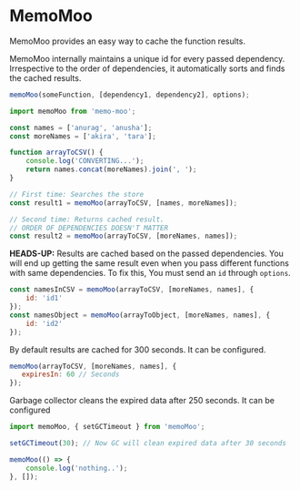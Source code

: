 # MemoMoo
MemoMoo provides an easy way to cache the function results.

MemoMoo internally maintains a unique id for every passed dependency. Irrespective to the order of dependencies, it automatically sorts and finds the cached results. 

```js
memoMoo(someFunction, [dependency1, dependency2], options);
```

```js
import memoMoo from 'memo-moo';

const names = ['anurag', 'anusha'];
const moreNames = ['akira', 'tara'];

function arrayToCSV() {
    console.log('CONVERTING...');
    return names.concat(moreNames).join(', ');
}

// First time: Searches the store
const result1 = memoMoo(arrayToCSV, [names, moreNames]);

// Second time: Returns cached result. 
// ORDER OF DEPENDENCIES DOESN'T MATTER
const result2 = memoMoo(arrayToCSV, [moreNames, names]);
```

**HEADS-UP:**
Results are cached based on the passed dependencies. You will end up getting the same result even when you pass different functions with same dependencies. To fix this, You must send an `id` through `options`.

```js
const namesInCSV = memoMoo(arrayToCSV, [moreNames, names], {
    id: 'id1'
});
const namesObject = memoMoo(arrayToObject, [moreNames, names], {
    id: 'id2'
});
```

By default results are cached for 300 seconds. It can be configured.

```js
memoMoo(arrayToCSV, [moreNames, names], {
   expiresIn: 60 // Seconds 
});
```

Garbage collector cleans the expired data after 250 seconds. It can be configured

```js
import memoMoo, { setGCTimeout } from 'memoMoo';

setGCTimeout(30); // Now GC will clean expired data after 30 seconds

memoMoo(() => {
    console.log('nothing..');
}, []);

```
